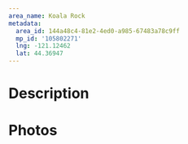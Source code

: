 ```yaml
---
area_name: Koala Rock
metadata:
  area_id: 144a48c4-81e2-4ed0-a985-67483a78c9ff
  mp_id: '105802271'
  lng: -121.12462
  lat: 44.36947
---
```

# Description

# Photos

